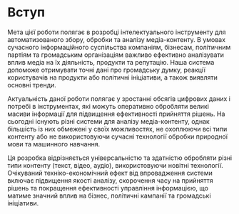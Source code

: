 # Вступ

Мета цієї роботи полягає в розробці інтелектуального інструменту для автоматизованого збору, обробки та аналізу медіа-контенту. В умовах сучасного інформаційного суспільства компаніям, бізнесам, політичним партіям та громадським організаціям важливо ефективно аналізувати вплив медіа на їх діяльність, продукти та репутацію. Наша система допоможе отримувати точні дані про громадську думку, реакції користувачів на продукти або політичні ініціативи, а також виявляти основні тренди.

Актуальність даної роботи полягає у зростанні обсягів цифрових даних і потребі в інструментах, які можуть оперативно обробляти великі масиви інформації для підвищення ефективності прийняття рішень. На сьогодні існують різні системи для аналізу медіа-контенту, однак більшість із них обмежені у своїх можливостях, не охоплюючи всі типи контенту або не використовуючи сучасні технології обробки природної мови та машинного навчання.

Ця розробка відрізняється універсальністю та здатністю обробляти різні типи контенту (текст, відео, аудіо), використовуючи новітні технології. Очікуваний техніко-економічний ефект від впровадження системи включає підвищення якості аналізу, скорочення часу на прийняття рішень та покращення ефективності управління інформацією, що матиме значний вплив на бізнес, політичні кампанії та громадські ініціативи.
